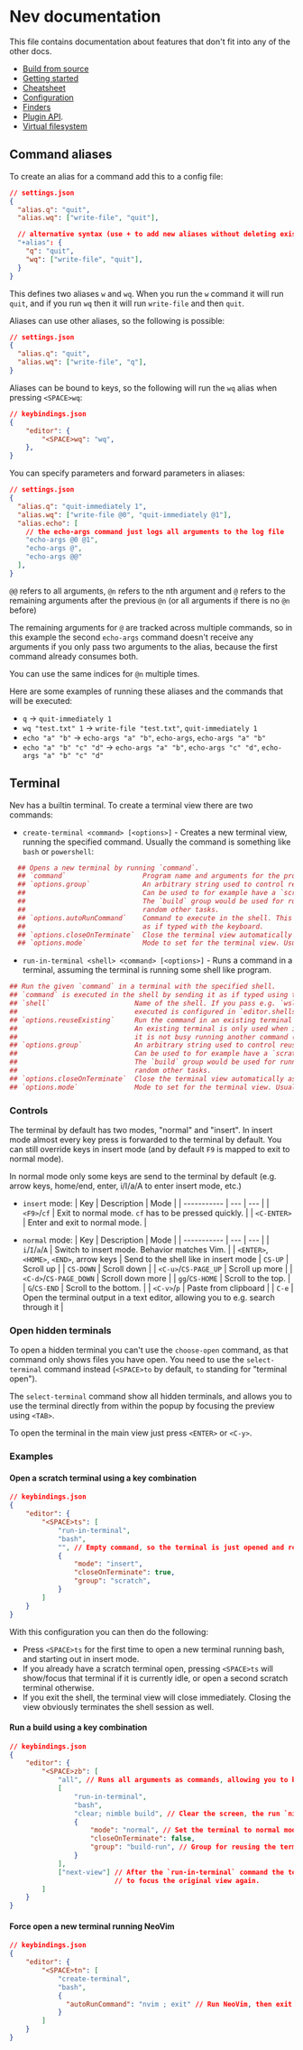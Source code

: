 # Nev documentation

This file contains documentation about features that don't fit into any of the other docs.
- [Build from source](docs/building_from_source.md)
- [Getting started](docs/getting_started.md)
- [Cheatsheet](docs/cheatsheet.md)
- [Configuration](docs/configuration.md)
- [Finders](docs/finders.md)
- [Plugin API](https://nimaoth.github.io/AbsytreeDocs/scripting_nim/htmldocs/theindex.html).
- [Virtual filesystem](docs/virtual_file_system.md)

## Command aliases

To create an alias for a command add this to a config file:

```json
// settings.json
{
  "alias.q": "quit",
  "alias.wq": ["write-file", "quit"],

  // alternative syntax (use + to add new aliases without deleting existing ones defined in prior configs):
  "+alias": {
    "q": "quit",
    "wq": ["write-file", "quit"],
  }
}
```

This defines two aliases `w` and `wq`. When you run the `w` command it will run `quit`,
and if you run `wq` then it will run `write-file` and then `quit`.

Aliases can use other aliases, so the following is possible:

```json
// settings.json
{
  "alias.q": "quit",
  "alias.wq": ["write-file", "q"],
}
```

Aliases can be bound to keys, so the following will run the `wq` alias when pressing `<SPACE>wq`:

```json
// keybindings.json
{
    "editor": {
        "<SPACE>wq": "wq",
    },
}
```

You can specify parameters and forward parameters in aliases:

```json
// settings.json
{
  "alias.q": "quit-immediately 1",
  "alias.wq": ["write-file @0", "quit-immediately @1"],
  "alias.echo": [
    // the echo-args command just logs all arguments to the log file
    "echo-args @0 @1",
    "echo-args @",
    "echo-args @@"
  ],
}
```

`@@` refers to all arguments, `@n` refers to the nth argument and `@` refers to the remaining arguments after the previous `@n` (or all arguments if there is no `@n` before)

The remaining arguments for `@` are tracked across multiple commands, so in this example the second `echo-args` command
doesn't receive any arguments if you only pass two arguments to the alias, because the first command already consumes both.

You can use the same indices for `@n` multiple times.

Here are some examples of running these aliases and the commands that will be executed:
- `q` -> `quit-immediately 1`
- `wq "test.txt" 1` -> `write-file "test.txt"`, `quit-immediately 1`
- `echo "a" "b"` -> `echo-args "a" "b"`, `echo-args`, `echo-args "a" "b"`
- `echo "a" "b" "c" "d"` -> `echo-args "a" "b"`, `echo-args "c" "d"`, `echo-args "a" "b" "c" "d"`

## Terminal

Nev has a builtin terminal. To create a terminal view there are two commands:
- `create-terminal <command> [<options>]` - Creates a new terminal view, running the specified command. Usually the command is something like `bash` or `powershell`:
```nim
  ## Opens a new terminal by running `command`.
  ## `command`                   Program name and arguments for the process. Usually a shell.
  ## `options.group`             An arbitrary string used to control reusing of terminals and is displayed on screen.
  ##                             Can be used to for example have a `scratch` group and a `build` group.
  ##                             The `build` group would be used for running build commands, the `scratch` group for
  ##                             random other tasks.
  ## `options.autoRunCommand`    Command to execute in the shell. This is passed to `command` through stdin,
  ##                             as if typed with the keyboard.
  ## `options.closeOnTerminate`  Close the terminal view automatically as soon as the connected process terminates.
  ## `options.mode`              Mode to set for the terminal view. Usually something like  "normal", "insert" or "".
```

- `run-in-terminal <shell> <command> [<options>]` - Runs a command in a terminal, assuming the terminal is running some shell like program.
```nim
## Run the given `command` in a terminal with the specified shell.
## `command` is executed in the shell by sending it as if typed using the keyboard, followed by `<ENTER>`.
## `shell`                     Name of the shell. If you pass e.g. `wsl` to this function then the shell which gets
##                             executed is configured in `editor.shells.wsl.command`.
## `options.reuseExisting`     Run the command in an existing terminal if one exists. If not a new one is created.
##                             An existing terminal is only used when it has a matching `group` and `shell`, and
##                             it is not busy running another command (detecting this is sometimes wrong).
## `options.group`             An arbitrary string used to control reusing of terminals and is displayed on screen.
##                             Can be used to for example have a `scratch` group and a `build` group.
##                             The `build` group would be used for running build commands, the `scratch` group for
##                             random other tasks.
## `options.closeOnTerminate`  Close the terminal view automatically as soon as the connected process terminates.
## `options.mode`              Mode to set for the terminal view. Usually something like  "normal", "insert" or "".o
```

### Controls

The terminal by default has two modes, "normal" and "insert".
In insert mode almost every key press is forwarded to the terminal by default.
You can still override keys in insert mode (and by default `F9` is mapped to exit to normal mode).

In normal mode only some keys are send to the terminal by default (e.g. arrow keys, home/end, enter, i/I/a/A to enter insert mode, etc.)

- `insert` mode:
  | Key | Description | Mode |
  | ----------- | --- | --- |
  | `<F9>`/`cf` | Exit to normal mode. `cf` has to be pressed quickly. |
  | `<C-ENTER>` | Enter and exit to normal mode. |

- `normal` mode:
  | Key | Description | Mode |
  | ----------- | --- | --- |
  | `i`/`I`/`a`/`A` | Switch to insert mode. Behavior matches Vim. |
  | `<ENTER>`, `<HOME>`, `<END>`, arrow keys | Send to the shell like in insert mode
  | `CS-UP` | Scroll up |
  | `CS-DOWN` | Scroll down |
  | `<C-u>`/`CS-PAGE_UP` | Scroll up more |
  | `<C-d>`/`CS-PAGE_DOWN` | Scroll down more |
  | `gg`/`CS-HOME` | Scroll to the top. |
  | `G`/`CS-END` | Scroll to the bottom. |
  | `<C-v>`/`p` | Paste from clipboard |
  | `C-e` | Open the terminal output in a text editor, allowing you to e.g. search through it |

### Open hidden terminals

To open a hidden terminal you can't use the `choose-open` command, as that command only shows files you have open.
You need to use the `select-terminal` command instead (`<SPACE>to` by default, `to` standing for "terminal open").

The `select-terminal` command show all hidden terminals, and allows you to use the terminal directly from within
the popup by focusing the preview using `<TAB>`.

To open the terminal in the main view just press `<ENTER>` or `<C-y>`.

### Examples

#### Open a scratch terminal using a key combination

```json
// keybindings.json
{
    "editor": {
        "<SPACE>ts": [
            "run-in-terminal",
            "bash",
            "", // Empty command, so the terminal is just opened and ready for you to enter something.
            {
                "mode": "insert",
                "closeOnTerminate": true,
                "group": "scratch",
            }
        ]
    }
}
```

With this configuration you can then do the following:
- Press `<SPACE>ts` for the first time to open a new terminal running bash, and starting out in insert mode.
- If you already have a scratch terminal open, pressing `<SPACE>ts` will show/focus that terminal if it is currently idle, or open a second scratch terminal otherwise.
- If you exit the shell, the terminal view will close immediately. Closing the view obviously terminates the shell session as well.

#### Run a build using a key combination
```json
// keybindings.json
{
    "editor": {
        "<SPACE>zb": [
            "all", // Runs all arguments as commands, allowing you to bind multiple commands in a single key combination.
            [
                "run-in-terminal",
                "bash",
                "clear; nimble build", // Clear the screen, the run `nimble build`
                {
                    "mode": "normal", // Set the terminal to normal mode
                    "closeOnTerminate": false,
                    "group": "build-run", // Group for reusing the terminal when building
                }
            ],
            ["next-view"] // After the `run-in-terminal` command the terminal view will be focused, used `next-view`
                          // to focus the original view again.
        ]
    }
}
```

#### Force open a new terminal running NeoVim
```json
// keybindings.json
{
    "editor": {
        "<SPACE>tn": [
            "create-terminal",
            "bash",
            {
              "autoRunCommand": "nvim ; exit" // Run NeoVim, then exit the shell.
            }
        ]
    }
}
```